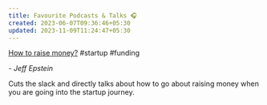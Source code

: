 ```yaml
---
title: Favourite Podcasts & Talks 🎧
created: 2023-06-07T09:36:46+05:30
updated: 2023-11-09T11:24:47+05:30
---
```


[How to raise money?](https://www.youtube.com/watch?v=EoquIYtjM7w) #startup #funding

*- Jeff Epstein*

Cuts the slack and directly talks about how to go about raising money when you are going into the startup journey. 

